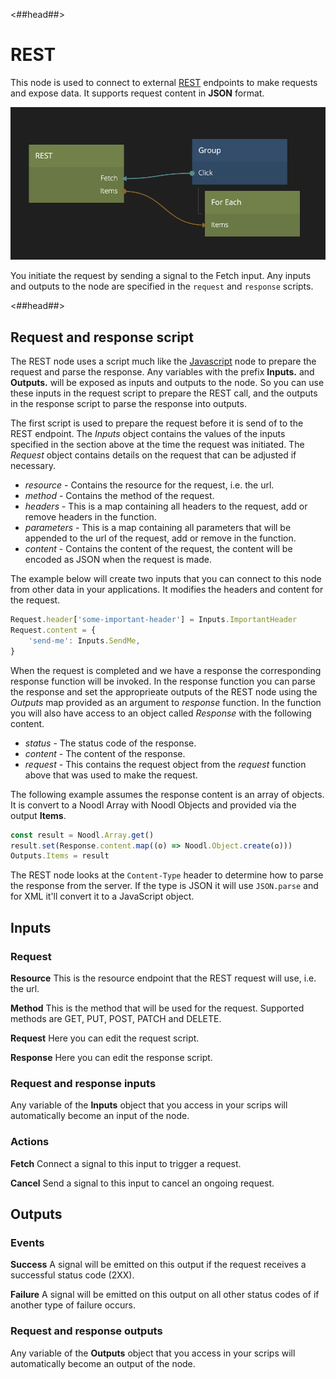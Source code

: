 <##head##>

# REST

This node is used to connect to external [REST][0] endpoints to make requests and expose data. It supports request content in **JSON** format.

![](rest-1.png ':class=img-size-m')

You initiate the request by sending a <span class="ndl-signal">signal</span> to the <span class="ndl-signal">Fetch</span> input. Any inputs and outputs to the node are specified in the `request` and `response` scripts.

<##head##>

## Request and response script

The REST node uses a script much like the [Javascript][1] node to prepare the request and parse the response.
Any variables with the prefix **Inputs.** and **Outputs.** will be exposed as inputs and outputs to the node. So you can use these inputs in the request script to prepare the REST call, and the outputs in the response script to parse the response into outputs.

The first script is used to prepare the request before it is send of to the REST endpoint.
The _Inputs_ object contains the values of the inputs specified in the section above at the time the
request was initiated. The _Request_ object contains details on the request that can be adjusted if necessary.

-   _resource_ - Contains the resource for the request, i.e. the url.
-   _method_ - Contains the method of the request.
-   _headers_ - This is a map containing all headers to the request, add or remove headers in the function.
-   _parameters_ - This is a map containing all parameters that will be appended to the url of the request, add or remove in the function.
-   _content_ - Contains the content of the request, the content will be encoded as JSON when the request is made.

The example below will create two inputs that you can connect to this node from other data in your applications. It modifies the headers and content for the request.

```javascript
Request.header['some-important-header'] = Inputs.ImportantHeader
Request.content = {
    'send-me': Inputs.SendMe,
}
```

When the request is completed and we have a response the corresponding response function will be invoked. In
the response function you can parse the response and set the approprieate outputs of the REST node using the _Outputs_ map
provided as an argument to _response_ function. In the function you will also have access to an object called _Response_ with the following content.

-   _status_ - The status code of the response.
-   _content_ - The content of the response.
-   _request_ - This contains the request object from the _request_ function above that was used to make the request.

The following example assumes the response content is an array of objects. It is convert to a Noodl Array with Noodl Objects and provided via the output **Items**.

```javascript
const result = Noodl.Array.get()
result.set(Response.content.map((o) => Noodl.Object.create(o)))
Outputs.Items = result
```

The REST node looks at the `Content-Type` header to determine how to parse the response from the server. If the type is JSON it will use `JSON.parse` and for XML it'll convert it to a JavaScript object.

## Inputs

### Request

**Resource**
This is the resource endpoint that the REST request will use, i.e. the url.

**Method**
This is the method that will be used for the request. Supported methods are GET, PUT, POST, PATCH and DELETE.

**Request**
Here you can edit the request script.

**Response**
Here you can edit the response script.

### Request and response inputs

Any variable of the **Inputs** object that you access in your scrips will automatically become an input of the node.

### Actions

**Fetch**
Connect a signal to this input to trigger a request.

**Cancel**
Send a signal to this input to cancel an ongoing request.

## Outputs

### Events

**Success**
A signal will be emitted on this output if the request receives a successful status code (2XX).

**Failure**
A signal will be emitted on this output on all other status codes of if another type of failure occurs.

### Request and response outputs

Any variable of the **Outputs** object that you access in your scrips will automatically become an output of the node.

[0]: https://en.wikipedia.org/wiki/Representational_state_transfer
[1]: ../nodes/javascript/javascript
